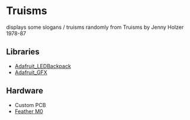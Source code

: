 # Truisms

displays some slogans / truisms randomly
from Truisms by Jenny Holzer 1978-87

## Libraries
* [Adafruit_LEDBackpack](https://github.com/adafruit/Adafruit_LED_Backpack)
* [Adafruit_GFX](https://github.com/adafruit/Adafruit-GFX-Library)

## Hardware
* Custom PCB
* [Feather M0](https://www.adafruit.com/product/2772)